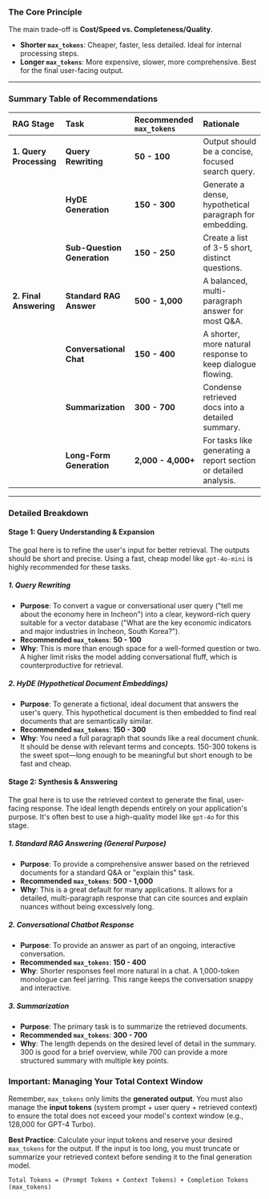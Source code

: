 ### The Core Principle

The main trade-off is **Cost/Speed vs. Completeness/Quality**.
* **Shorter `max_tokens`**: Cheaper, faster, less detailed. Ideal for internal processing steps.
* **Longer `max_tokens`**: More expensive, slower, more comprehensive. Best for the final user-facing output.

---

### Summary Table of Recommendations

| RAG Stage | Task | Recommended `max_tokens` | Rationale |
| :--- | :--- | :--- | :--- |
| **1. Query Processing** | **Query Rewriting** | **50 - 100** | Output should be a concise, focused search query. |
| | **HyDE Generation** | **150 - 300** | Generate a dense, hypothetical paragraph for embedding. |
| | **Sub-Question Generation**| **150 - 250** | Create a list of 3-5 short, distinct questions. |
| **2. Final Answering** | **Standard RAG Answer** | **500 - 1,000** | A balanced, multi-paragraph answer for most Q&A. |
| | **Conversational Chat** | **150 - 400** | A shorter, more natural response to keep dialogue flowing. |
| | **Summarization** | **300 - 700** | Condense retrieved docs into a detailed summary. |
| | **Long-Form Generation** | **2,000 - 4,000+** | For tasks like generating a report section or detailed analysis. |

---

### Detailed Breakdown

#### Stage 1: Query Understanding & Expansion

The goal here is to refine the user's input for better retrieval. The outputs should be short and precise. Using a fast, cheap model like `gpt-4o-mini` is highly recommended for these tasks.

##### 1. Query Rewriting
* **Purpose**: To convert a vague or conversational user query ("tell me about the economy here in Incheon") into a clear, keyword-rich query suitable for a vector database ("What are the key economic indicators and major industries in Incheon, South Korea?").
* **Recommended `max_tokens`**: **50 - 100**
* **Why**: This is more than enough space for a well-formed question or two. A higher limit risks the model adding conversational fluff, which is counterproductive for retrieval.

##### 2. HyDE (Hypothetical Document Embeddings)
* **Purpose**: To generate a fictional, ideal document that answers the user's query. This hypothetical document is then embedded to find real documents that are semantically similar.
* **Recommended `max_tokens`**: **150 - 300**
* **Why**: You need a full paragraph that sounds like a real document chunk. It should be dense with relevant terms and concepts. 150-300 tokens is the sweet spot—long enough to be meaningful but short enough to be fast and cheap.

#### Stage 2: Synthesis & Answering

The goal here is to use the retrieved context to generate the final, user-facing response. The ideal length depends entirely on your application's purpose. It's often best to use a high-quality model like `gpt-4o` for this stage.

##### 1. Standard RAG Answering (General Purpose)
* **Purpose**: To provide a comprehensive answer based on the retrieved documents for a standard Q&A or "explain this" task.
* **Recommended `max_tokens`**: **500 - 1,000**
* **Why**: This is a great default for many applications. It allows for a detailed, multi-paragraph response that can cite sources and explain nuances without being excessively long.

##### 2. Conversational Chatbot Response
* **Purpose**: To provide an answer as part of an ongoing, interactive conversation.
* **Recommended `max_tokens`**: **150 - 400**
* **Why**: Shorter responses feel more natural in a chat. A 1,000-token monologue can feel jarring. This range keeps the conversation snappy and interactive.

##### 3. Summarization
* **Purpose**: The primary task is to summarize the retrieved documents.
* **Recommended `max_tokens`**: **300 - 700**
* **Why**: The length depends on the desired level of detail in the summary. 300 is good for a brief overview, while 700 can provide a more structured summary with multiple key points.

### Important: Managing Your Total Context Window

Remember, `max_tokens` only limits the **generated output**. You must also manage the **input tokens** (system prompt + user query + retrieved context) to ensure the total does not exceed your model's context window (e.g., 128,000 for GPT-4 Turbo).

**Best Practice**: Calculate your input tokens and reserve your desired `max_tokens` for the output. If the input is too long, you must truncate or summarize your retrieved context before sending it to the final generation model.

`Total Tokens = (Prompt Tokens + Context Tokens) + Completion Tokens (max_tokens)`